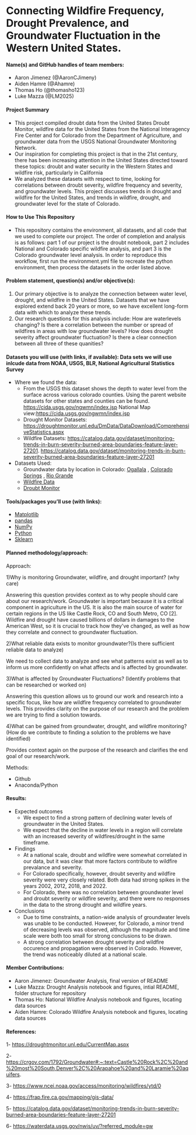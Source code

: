 # Connecting Wildfire Frequency, Drought Prevalence, and Groundwater Fluctuation in the Western United States.  
#### Name(s) and GitHub handles of team members: 
- Aaron Jimenez (@AaronCJimeny)
- Aiden Hamre (@Ahamre) 
- Thomas Ho (@thomasho123)
- Luke Mazza (@LM2025)
#### Project Summary 
- This project compiled droubt data from the United States Droubt Monitor, wildfire data for the United States from the National Interagency Fire Center and for Colorado from the Department of Agriculture, and groundwater data from the USGS National Groundwater Monitoring Network. 
- Our inspiration for completing this project is that in the 21st century, there has been increasing attention in the United States directed toward these topics: droubt and water security in the Western States and wildfire risk, particularly in California
- We analyzed these datasets with respect to time, looking for correlations between droubt severity, wildfire frequency and severity, and groundwater levels. This project discusses trends in drought and wildfire for the United States, and trends in wildfire, drought, and groundwater level for the state of Colorado. 
#### How to Use This Repository
- This repository contains the environment, all datasets, and all code that we used to complete our project. The order of completion and analysis is as follows: part 1 of our project is the droubt notebook, part 2 includes National and Colorado specific wildfire analysis, and part 3 is the Colorado groundwater level analysis. In order to reproduce this workflow, first run the environment.yml file to recreate the python environment, then process the datasets in the order listed above. 
#### Problem statement, question(s) and/or objective(s): 
1) Our primary objective is to analyze the connection between water level, drought, and wildfire in the United States. Datasets that we have explored extend back 20 years or more, so we have excellent long-form data with which to analyze these trends. 
2) Our research questions for this analysis include: How are waterlevels changing? Is there a correlation between the number or spread of wildfires in areas with low groundwater levels? How does drought severity affect groundwater fluctuation? Is there a clear connection between all three of these quanities?  
#### Datasets you will use (with links, if available): Data sets we will use inlcude data from  NOAA, USGS, BLR, National Agricultural Statistics Survey
- Where we found the data:
    - From the USGS this dataset shows the depth to water level from the surface across various colorado counties. Using the parent website datasets for other states and counties can be found. https://cida.usgs.gov/ngwmn/index.jsp National Map view:https://cida.usgs.gov/ngwmn/index.jsp
    - Drought Monitor Datasets: https://droughtmonitor.unl.edu/DmData/DataDownload/ComprehensiveStatistics.aspx
    - Wildfire Datasets: https://catalog.data.gov/dataset/monitoring-trends-in-burn-severity-burned-area-boundaries-feature-layer-27201. https://catalog.data.gov/dataset/monitoring-trends-in-burn-severity-burned-area-boundaries-feature-layer-27201
- Datasets Used: 
    - Groundwater data by location in Colorado: [Ogallala](https://github.com/GPGN-268/FP04-groundwater/tree/main/data/groundwater_data/USGS_California) , [Colorado Springs](https://github.com/GPGN-268/FP04-groundwater/tree/main/data/groundwater_data/USGS_ColoradoSprings) , [Rio Grande](https://github.com/GPGN-268/FP04-groundwater/tree/main/data/groundwater_data/USGS_Rio_Grande)
    - [Wildfire Data](https://github.com/GPGN-268/FP04-groundwater/tree/main/data/wildfire_data)
    - [Droubt Monitor](https://github.com/GPGN-268/FP04-groundwater/tree/main/data/drought_monitor_data)
    
#### Tools/packages you’ll use (with links): 
- [Matplotlib](https://github.com/matplotlib)
- [pandas](https://github.com/pandas-dev)
- [NumPy](https://github.com/numpy)
- [Python](https://github.com/python)
- [Sklearn](https://scikit-learn.org/stable/index.html)
#### Planned methodology/approach:
Approach:

 1)Why is monitoring Groundwater, wildfire, and drought important? (why care)
 
Answering this question provides context as to why people should care about our research/work. Groundwater is important because it is a critical component in agriculture in the US. It is also the main source of water for certain regions in the US like Castle Rock, CO and South Metro, CO [2]. Wildfire and drought have caused billions of dollars in damages to the American West, so it is crucial to track how they've changed, as well as how they correlate and connect to groundwater fluctuation.  

2)What reliable data exists to monitor groundwater?(Is there sufficient reliable data to analyze)

We need to collect data to analyze and see what patterns exist as well as to inform us more confidently on what affects and is affected by groundwater.

3)What is affected by Groundwater Fluctuations? (Identify problems that can be researched or worked on)

Answering this question allows us to ground our work and research into a specific focus, like how are wildfire frequency correlated to groundwater levels. This provides clarity on the purpose of our research and the problem we are trying to find a solution towards.

4)What can be gained from groundwater, drought, and wildfire monitoring? (How do we contribute to finding a solution to the problems we have identified)

Provides context again on the purpose of the research and clarifies the end goal of our research/work.

Methods:
- Github
- Anaconda/Python

#### Results:  
- Expected outcomes
    - We expect to find a strong pattern of declining water levels of groundwater in the United States. 
    - We expect that the decline in water levels in a region will correlate with an increased severity of wildfires/drought in the same timeframe. 
- Findings
    - At a national scale, droubt and wildfire were somewhat correlated in our data, but it was clear that more factors contribute to wildfire prevalance and severity.
    - For Colorado specifically, however, droubt severity and wildfire severity were very closely related. Both data had strong spikes in the years 2002, 2012, 2018, and 2022.
    - For Colorado, there was no correlation between groundwater level and droubt severity or wildfire severity, and there were no responses in the data to the strong drought and wildfire years. 
- Conclusions
    - Due to time constraints, a nation-wide analysis of groundwater levels was unable to be conducted. However, for Colorado, a minor trend of decreasing levels was observed, although the magnitude and time scale were both too small for strong conclusions to be drawn. 
    - A strong correlation between drought severity and wildfire occurence and propagation were observed in Colorado. However, the trend was noticeably diluted at a national scale. 
#### Member Contributions:
- Aaron Jimenez: Groundwater Analysis, final version of README
- Luke Mazza: Drought Analysis notebook and figures, intial README, folder structure for repository
- Thomas Ho: National Wildfire Analysis notebook and figures, locating data sources
- Aiden Hamre: Colorado Wildfire Analysis notebook and figures, locating data sources
#### References: 
1- https://droughtmonitor.unl.edu/CurrentMap.aspx

2- https://crgov.com/1792/Groundwater#:~:text=Castle%20Rock%2C%20and%20most%20South,Denver%2C%20Arapahoe%20and%20Laramie%20aquifers.

3- https://www.ncei.noaa.gov/access/monitoring/wildfires/ytd/0

4- https://frap.fire.ca.gov/mapping/gis-data/

5- https://catalog.data.gov/dataset/monitoring-trends-in-burn-severity-burned-area-boundaries-feature-layer-27201

6- https://waterdata.usgs.gov/nwis/uv/?referred_module=gw
